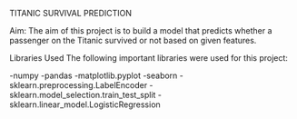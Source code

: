 TITANIC SURVIVAL PREDICTION


Aim: The aim of this project is to build a model that predicts whether a passenger on the Titanic survived or not based on given features.

Libraries Used
The following important libraries were used for this project:

 -numpy
 -pandas
 -matplotlib.pyplot
 -seaborn
 -sklearn.preprocessing.LabelEncoder
 -sklearn.model_selection.train_test_split
 -sklearn.linear_model.LogisticRegression
 
